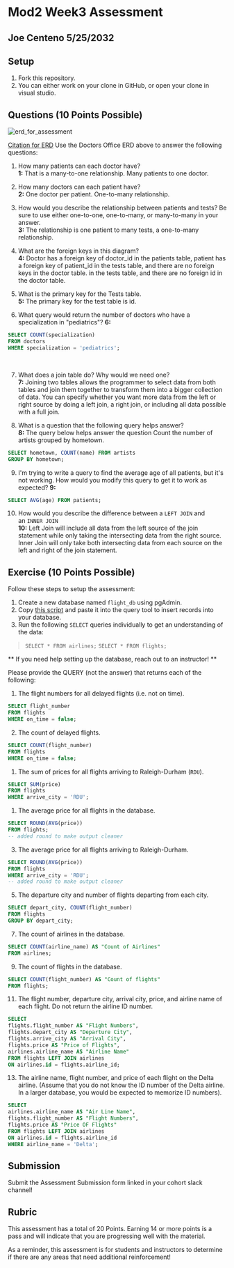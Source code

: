 # Mod2 Week3 Assessment 
## Joe Centeno 5/25/2032
## Setup
1. Fork this repository.
1. You can either work on your clone in GitHub, or open your clone in visual studio.

## Questions (10 Points Possible)

<img alt="erd_for_assessment" src="https://github.com/modelmapper/modelmapper/assets/11747682/60bebb3c-9faa-4f3e-ae0a-7df7dde06784">

[Citation for ERD](https://circle.visual-paradigm.com/hospital/)
Use the Doctors Office ERD above to answer the following questions:
   1. How many patients can each doctor have?<br>
	    **1:** That is a many-to-one relationship. Many patients to one doctor. 
	    
   2. How many doctors can each patient have?<br>
	    **2:** One doctor per patient. One-to-many relationship.
	    
   3. How would you describe the relationship between patients and tests? Be sure to use either one-to-one, one-to-many, or many-to-many in your answer.<br>
	    **3:** The relationship is one patient to many tests, a one-to-many relationship.
	    
   4. What are the foreign keys in this diagram?<br>
	    **4:** Doctor has a foreign key of doctor_id in the patients table, patient has a foreign key of patient_id in the tests table, and there are no foreign keys in the doctor table. in the tests table, and there are no foreign id in the doctor table. 
	    
   5. What is the primary key for the Tests table.<br>
	    **5:** The primary key for the test table is id. 
	    
   6. What query would return the number of doctors who have a specialization in "pediatrics"?
   **6:**
  ```sql
  SELECT COUNT(specialization) 
  FROM doctors 
  WHERE specialization = 'pediatrics';
  ```
<br>

7. What does a join table do? Why would we need one? <br>
	**7:** Joining two tables allows the programmer to select data from both tables and join them together to transform them into a bigger collection of data. You can specify whether you want more data from the left or right source by doing a left join, a right join, or including all data possible with a full join. 
	
8. What is a question that the following query helps answer? <br>
	**8:** The query below helps answer the question Count the number of artists grouped by hometown. 
```sql
SELECT hometown, COUNT(name) FROM artists
GROUP BY hometown;
```

9. I'm trying to write a query to find the average age of all patients, but it's not working. How would you modify this query to get it to work as expected?
**9:**
```sql
SELECT AVG(age) FROM patients;
```

10. How would you describe the difference between a `LEFT JOIN` and an `INNER JOIN` <br>
	**10:** Left Join will include all data from the left source of the join statement while only taking the intersecting data from the right source. Inner Join will only take both intersecting data from each source on the left and right of the join statement.  
## Exercise (10 Points Possible)

Follow these steps to setup the assessment:
1. Create a new database named `flight_db` using pgAdmin.
2. Copy [this script](https://launch.turing.edu/module2/assessments/flight_db.txt) and paste it into the query tool to insert records into your database.
3. Run the following `SELECT` queries individually to get an understanding of the data:
> `SELECT * FROM airlines;`
> `SELECT * FROM flights;`

** If you need help setting up the database, reach out to an instructor! **

Please provide the QUERY (not the answer) that returns each of the following:
1. The flight numbers for all delayed flights (i.e. not on time).
``` sql
SELECT flight_number
FROM flights
WHERE on_time = false;
```
2. The count of delayed flights.
``` sql
SELECT COUNT(flight_number)
FROM flights
WHERE on_time = false;
```
1. The sum of prices for all flights arriving to Raleigh-Durham (`RDU`).
``` sql
SELECT SUM(price)
FROM flights
WHERE arrive_city = 'RDU';
```
1. The average price for all flights in the database.
``` sql
SELECT ROUND(AVG(price))
FROM flights;
-- added round to make output cleaner
```
3. The average price for all flights arriving to Raleigh-Durham.
``` sql
SELECT ROUND(AVG(price))
FROM flights
WHERE arrive_city = 'RDU';
-- added round to make output cleaner
```
5. The departure city and number of flights departing from each city.
``` sql
SELECT depart_city, COUNT(flight_number) 
FROM flights
GROUP BY depart_city;
```
7. The count of airlines in the database.
``` sql
SELECT COUNT(airline_name) AS "Count of Airlines"
FROM airlines;
```
9. The count of flights in the database.
``` sql
SELECT COUNT(flight_number) AS "Count of flights"
FROM flights;
```
11. The flight number, departure city, arrival city, price, and airline name of each flight. Do not return the airline ID number.
``` sql
SELECT 
flights.flight_number AS "Flight Numbers", 
flights.depart_city AS "Departure City",
flights.arrive_city AS "Arrival City", 
flights.price AS "Price of Flights", 
airlines.airline_name AS "Airline Name"
FROM flights LEFT JOIN airlines
ON airlines.id = flights.airline_id;
```
13. The airline name, flight number, and price of each flight on the Delta airline. (Assume that you do not know the ID number of the Delta airline. In a larger database, you would be expected to memorize ID numbers).
``` sql
SELECT 
airlines.airline_name AS "Air Line Name", 
flights.flight_number AS "Flight Numbers", 
flights.price AS "Price OF Flights"
FROM flights LEFT JOIN airlines
ON airlines.id = flights.airline_id
WHERE airline_name = 'Delta';
```

## Submission

Submit the Assessment Submission form linked in your cohort slack channel!

## Rubric

This assessment has a total of 20 Points. Earning 14 or more points is a pass and will indicate that you are progressing well with the material.

As a reminder, this assessment is for students and instructors to determine if there are any areas that need additional reinforcement!
